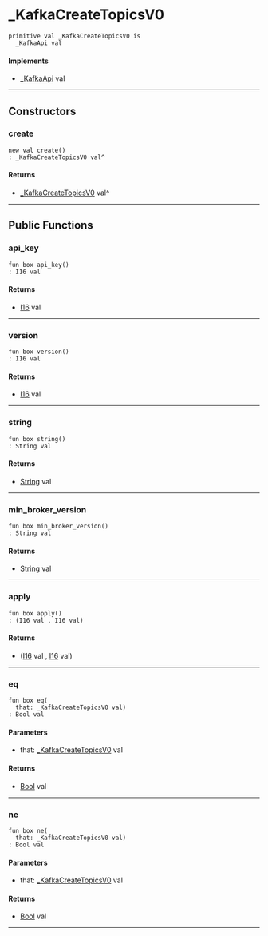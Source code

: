 # _KafkaCreateTopicsV0

```pony
primitive val _KafkaCreateTopicsV0 is
  _KafkaApi val
```

#### Implements

* [_KafkaApi](pony-kafka-_KafkaApi) val

---

## Constructors

### create

```pony
new val create()
: _KafkaCreateTopicsV0 val^
```

#### Returns

* [_KafkaCreateTopicsV0](pony-kafka-_KafkaCreateTopicsV0) val^

---

## Public Functions

### api_key

```pony
fun box api_key()
: I16 val
```

#### Returns

* [I16](builtin-I16) val

---

### version

```pony
fun box version()
: I16 val
```

#### Returns

* [I16](builtin-I16) val

---

### string

```pony
fun box string()
: String val
```

#### Returns

* [String](builtin-String) val

---

### min_broker_version

```pony
fun box min_broker_version()
: String val
```

#### Returns

* [String](builtin-String) val

---

### apply

```pony
fun box apply()
: (I16 val , I16 val)
```

#### Returns

* ([I16](builtin-I16) val , [I16](builtin-I16) val)

---

### eq

```pony
fun box eq(
  that: _KafkaCreateTopicsV0 val)
: Bool val
```
#### Parameters

*   that: [_KafkaCreateTopicsV0](pony-kafka-_KafkaCreateTopicsV0) val

#### Returns

* [Bool](builtin-Bool) val

---

### ne

```pony
fun box ne(
  that: _KafkaCreateTopicsV0 val)
: Bool val
```
#### Parameters

*   that: [_KafkaCreateTopicsV0](pony-kafka-_KafkaCreateTopicsV0) val

#### Returns

* [Bool](builtin-Bool) val

---

